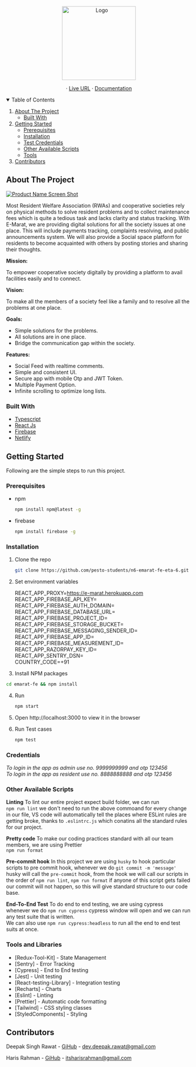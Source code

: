 <!-- PROJECT LOGO -->
<br />
<p align="center">
    <img src="https://res.cloudinary.com/emarat/image/upload/v1630505506/logo.svg" alt="Logo" width="200" >

  <p align="center">
    ·
    <a href="https://e-marat.netlify.app/">Live URL</a>
    ·
    <a href="https://drive.google.com/file/d/12OUZ-CbCPyCLsFsE6NtTT_dQ_WuRAIev/view?usp=sharing">Documentation</a>
  </p>
</p>

<!-- TABLE OF CONTENTS -->
<details open="open">
  <summary>Table of Contents</summary>
  <ol>
    <li>
      <a href="#about-the-project">About The Project</a>
      <ul>
        <li><a href="#built-with">Built With</a></li>
      </ul>
    </li>
    <li>
      <a href="#getting-started">Getting Started</a>
      <ul>
        <li><a href="#prerequisites">Prerequisites</a></li>
        <li><a href="#installation">Installation</a></li>
        <li><a href="#test credentials">Test Credentials</a></li>
        <li><a href="#other available scripts">Other Available Scripts</a></li>
        <li><a href="#tools">Tools</a></li>
      </ul>
    </li>
    <li><a href="#contributors">Contributors</a></li>
  </ol>
</details>

<!-- ABOUT THE PROJECT -->

## About The Project

[![Product Name Screen Shot][product-screenshot]](https://e-marat.netlify.app/)

Most Resident Welfare Association (RWAs) and cooperative societies rely on physical methods
to solve resident problems and to collect maintenance fees which is quite a tedious task and
lacks clarity and status tracking. With E-Marat, we are providing digital solutions for all the
society issues at one place. This will include payments tracking, complaints resolving, and
public announcements system. We will also provide a Social space platform for residents to
become acquainted with others by posting stories and sharing their thoughts.

**Mission:**

To empower cooperative society digitally by providing a platform to avail facilities easily and to connect.

**Vision:**

To make all the members of a society feel like a family and to resolve all the problems at one place.

**Goals:**

-  Simple solutions for the problems.
- All solutions are in one place.
- Bridge the communication gap within the society.

**Features:**

- Social Feed with realtime comments.
- Simple and consistent UI.
- Secure app with mobile Otp and JWT Token.
- Multiple Payment Option.
- Infinite scrolling to optimize long lists.

### Built With

- [Typescript](https://www.typescriptlang.org/)
- [React Js](https://reactjs.org/)
- [Firebase](https://firebase.google.com/)
- [Netlify](https://www.netlify.com/)

<!-- GETTING STARTED -->

## Getting Started

Following are the simple steps to run this project.

### Prerequisites

- npm
  ```sh
  npm install npm@latest -g
  ```

- firebase
  ```sh
  npm install firebase -g
  ```

### Installation

1. Clone the repo
   ```sh
   git clone https://github.com/pesto-students/n6-emarat-fe-eta-6.git emarat-fe
   ```
2. Set environment variables

    REACT_APP_PROXY=https://e-marat.herokuapp.com  
    REACT_APP_FIREBASE_API_KEY=  
    REACT_APP_FIREBASE_AUTH_DOMAIN=  
    REACT_APP_FIREBASE_DATABASE_URL=  
    REACT_APP_FIREBASE_PROJECT_ID=  
    REACT_APP_FIREBASE_STORAGE_BUCKET=  
    REACT_APP_FIREBASE_MESSAGING_SENDER_ID=  
    REACT_APP_FIREBASE_APP_ID=  
    REACT_APP_FIREBASE_MEASUREMENT_ID=  
    REACT_APP_RAZORPAY_KEY_ID=  
    REACT_APP_SENTRY_DSN=  
    COUNTRY_CODE=+91  

3. Install NPM packages
```sh
cd emarat-fe && npm install
   ```
4. Run
   ```sh
   npm start
   ```
5. Open http://localhost:3000 to view it in the browser

6. Run Test cases
   ```sh
   npm test
   ```

### Credentials

*To login in the app as admin use no. 9999999999 and otp 123456*  
*To login in the app as resident use no. 8888888888 and otp 123456*  

### Other Available Scripts

**Linting**
To lint our entire project expect build folder, we can run  
`npm run lint`
we don't need to run the above commoand for every change in our file, VS code will automatically tell the places where ESLint rules are getting broke, thanks to `.eslintrc.js` which conatins all the standard rules for our project.

**Pretty code**
To make our coding practices standard with all our team members, we are using Prettier  
`npm run format`

**Pre-commit hook**
In this project we are using `husky` to hook particular scripts to pre commit hook,
whenever we do `git commit -m 'message'` husky will call the `pre-commit` hook, from the hook we will call our scripts in the order of
`npm run lint`, `npm run format` if anyone of this script gets failed our commit will not happen, so this will give standard structure to our code base.

**End-To-End Test**
To do end to end testing, we are using cypress  
whenever we do `npm run cypress` cypress window will open and we can run any test suite that is written.  
We can also use `npm run cypress:headless` to run all the end to end test suits at once.

<!--Tools-->

### Tools and Libraries 

- [Redux-Tool-Kit] - State Management
- [Sentry] - Error Tracking
- [Cypress] - End to End testing
- [Jest] - Unit testing
- [React-testing-Library] - Integration testing
- [Recharts] - Charts
- [Eslint] - Linting
- [Prettier] - Automatic code formatting
- [Tailwind] - CSS styling classes
- [StyledComponents] - Styling

<!-- Contributors -->

## Contributors

Deepak Singh Rawat - [GiHub](https://github.com/dev-deepak-rawat) - dev.deepak.rawat@gmail.com

Haris Rahman - [GiHub](https://github.com/harisrahman) - itsharisrahman@gmail.com

<!-- MARKDOWN LINKS & IMAGES -->
<!-- https://www.markdownguide.org/basic-syntax/#reference-style-links -->

[product-screenshot]: https://res.cloudinary.com/emarat/image/upload/v1631793441/Emarat_desktop_dashboard_noa78v.png
